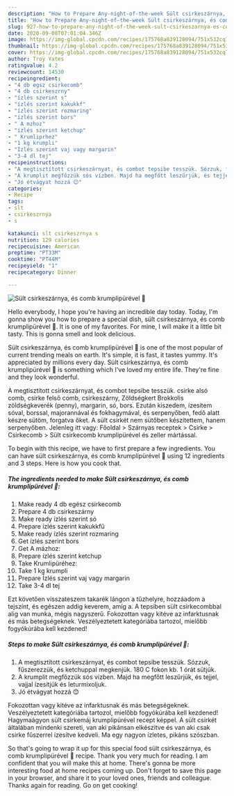 ```yaml
---
description: "How to Prepare Any-night-of-the-week Sült csirkeszárnya, és comb krumplipürével 🐔"
title: "How to Prepare Any-night-of-the-week Sült csirkeszárnya, és comb krumplipürével 🐔"
slug: 927-how-to-prepare-any-night-of-the-week-sult-csirkeszarnya-es-comb-krumplipurevel
date: 2020-09-08T07:01:04.346Z
image: https://img-global.cpcdn.com/recipes/175768a839128094/751x532cq70/sult-csirkeszarnya-es-comb-krumplipurevel-🐔-recept-foto.jpg
thumbnail: https://img-global.cpcdn.com/recipes/175768a839128094/751x532cq70/sult-csirkeszarnya-es-comb-krumplipurevel-🐔-recept-foto.jpg
cover: https://img-global.cpcdn.com/recipes/175768a839128094/751x532cq70/sult-csirkeszarnya-es-comb-krumplipurevel-🐔-recept-foto.jpg
author: Troy Yates
ratingvalue: 4.2
reviewcount: 14530
recipeingredient:
- "4 db egsz csirkecomb"
- "4 db csirkeszrny"
- "ízlés szerint s"
- "ízlés szerint kakukkf"
- "ízlés szerint rozmaring"
- "ízlés szerint bors"
- " A mzhoz"
- "ízlés szerint ketchup"
- " Krumliprhez"
- "1 kg krumpli"
- "Ízlés szerint vaj vagy margarin"
- "3-4 dl tej"
recipeinstructions:
- "A megtisztított csirkeszárnyat, és combot tepsibe tesszük. Sózzuk, fűszerezzük, és ketchuppal megkenjük. 180 C fokon kb. 1 órát sütjük."
- "A krumplit megfőzzük sós vízben. Majd ha megfőtt leszűrjük, és tejjel, vajjal ízesítjük és leturmixoljuk."
- "Jó étvágyat hozzá 😊"
categories:
- Recipe
tags:
- slt
- csirkeszrnya
- s

katakunci: slt csirkeszrnya s 
nutrition: 129 calories
recipecuisine: American
preptime: "PT33M"
cooktime: "PT44M"
recipeyield: "1"
recipecategory: Dinner

---
```



![Sült csirkeszárnya, és comb krumplipürével 🐔](https://img-global.cpcdn.com/recipes/175768a839128094/751x532cq70/sult-csirkeszarnya-es-comb-krumplipurevel-🐔-recept-foto.jpg)

Hello everybody, I hope you're having an incredible day today. Today, I'm gonna show you how to prepare a special dish, sült csirkeszárnya, és comb krumplipürével 🐔. It is one of my favorites. For mine, I will make it a little bit tasty. This is gonna smell and look delicious.

Sült csirkeszárnya, és comb krumplipürével 🐔 is one of the most popular of current trending meals on earth. It's simple, it is fast, it tastes yummy. It's appreciated by millions every day. Sült csirkeszárnya, és comb krumplipürével 🐔 is something which I've loved my entire life. They're fine and they look wonderful.

A megtisztított csirkeszárnyat, és combot tepsibe tesszük. csirke alsó comb, csirke felső comb, csirkeszárny, Zöldségkert Brokkolis zöldségkeverék (penny), margarin, só, bors. Ezután kiszedem, ízesítem sóval, borssal, majorannával és fokhagymával, és serpenyőben, fedő alatt készre sütöm, forgatva őket. A sült csirkét nem sütőben készítettem, hanem serpenyőben. Jelenleg itt vagy: Főoldal &gt; Szárnyas receptek &gt; Csirke &gt; Csirkecomb &gt; Sült csirkecomb krumplipürével és zeller mártással.


To begin with this recipe, we have to first prepare a few ingredients. You can have sült csirkeszárnya, és comb krumplipürével 🐔 using 12 ingredients and 3 steps. Here is how you cook that.

<!--inarticleads1-->

##### The ingredients needed to make Sült csirkeszárnya, és comb krumplipürével 🐔:

1. Make ready 4 db egész csirkecomb
1. Prepare 4 db csirkeszárny
1. Make ready ízlés szerint só
1. Prepare ízlés szerint kakukkfű
1. Make ready ízlés szerint rozmaring
1. Get ízlés szerint bors
1. Get  A mázhoz:
1. Prepare ízlés szerint ketchup
1. Take  Krumlipüréhez:
1. Take 1 kg krumpli
1. Prepare Ízlés szerint vaj vagy margarin
1. Take 3-4 dl tej


Ezt követően visszateszem takarék lángon a tűzhelyre, hozzáadom a tejszínt, és egészen addig keverem, amíg a. A tepsiben sült csirkecombbal alig van munka, mégis nagyszerű. Fokozottan vagy kitéve az infarktusnak és más betegségeknek. Veszélyeztetett kategóriába tartozol, mielőbb fogyókúrába kell kezdened! 

<!--inarticleads2-->

##### Steps to make Sült csirkeszárnya, és comb krumplipürével 🐔:

1. A megtisztított csirkeszárnyat, és combot tepsibe tesszük. Sózzuk, fűszerezzük, és ketchuppal megkenjük. 180 C fokon kb. 1 órát sütjük.
1. A krumplit megfőzzük sós vízben. Majd ha megfőtt leszűrjük, és tejjel, vajjal ízesítjük és leturmixoljuk.
1. Jó étvágyat hozzá 😊


Fokozottan vagy kitéve az infarktusnak és más betegségeknek. Veszélyeztetett kategóriába tartozol, mielőbb fogyókúrába kell kezdened! Hagymaágyon sült csirkemáj krumplipürével recept képpel. A sült csirkét általában mindenki szereti, van aki pikánsan elkészítve és van aki csak csirke fűszerrel ízesítve kedveli. Ma egy nagyon ízletes, pikáns szószban. 

So that's going to wrap it up for this special food sült csirkeszárnya, és comb krumplipürével 🐔 recipe. Thank you very much for reading. I am confident that you will make this at home. There's gonna be more interesting food at home recipes coming up. Don't forget to save this page in your browser, and share it to your loved ones, friends and colleague. Thanks again for reading. Go on get cooking!
